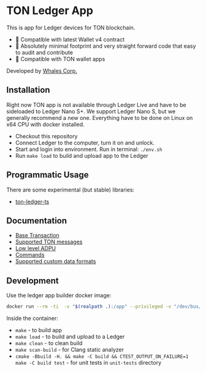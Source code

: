 # TON Ledger App

This is app for Ledger devices for TON blockchain.

* 🚀 Compatible with latest Wallet v4 contract
* 🔎 Absolutely minimal footprint and very straight forward code that easy to audit and contribute
* 📱 Compatible with TON wallet apps

Developed by [Whales Corp.](https://whalescorp.com)

## Installation

Right now TON app is not available through Ledger Live and have to be sideloaded to Ledger Nano S+. We support Ledger Nano S, but we generally recommend a new one. Everything have to be done on Linux on x64 CPU with docker installed.
* Checkout this repository
* Connect Ledger to the computer, turn it on and unlock.
* Start and login into environment. Run in terminal: `./env.sh`
* Run `make load` to build and upload app to the Ledger

## Programmatic Usage

There are some experimental (but stable) libraries:
* [ton-ledger-ts](https://github.com/ton-community/ton-ledger-ts)

## Documentation

* [Base Transaction](doc/TRANSACTION.md)
* [Supported TON messages](doc/MESSAGES.md)
* [Low level ADPU](doc/APDU.md)
* [Commands](doc/COMMANDS.md)
* [Supported custom data formats](doc/CUSTOM_DATA.md)

## Development

Use the ledger app builder docker image:
```bash
docker run --rm -ti  -v "$(realpath .):/app" --privileged -v "/dev/bus/usb:/dev/bus/usb" ghcr.io/ledgerhq/ledger-app-builder/ledger-app-builder-lite:latest
```

Inside the container:
* `make` - to build app
* `make load` - to build and upload to a Ledger
* `make clean` - to clean build
* `make scan-build` - for Clang static analyzer
* `cmake -Bbuild -H. && make -C build && CTEST_OUTPUT_ON_FAILURE=1 make -C build test` - for unit tests in `unit-tests` directory
